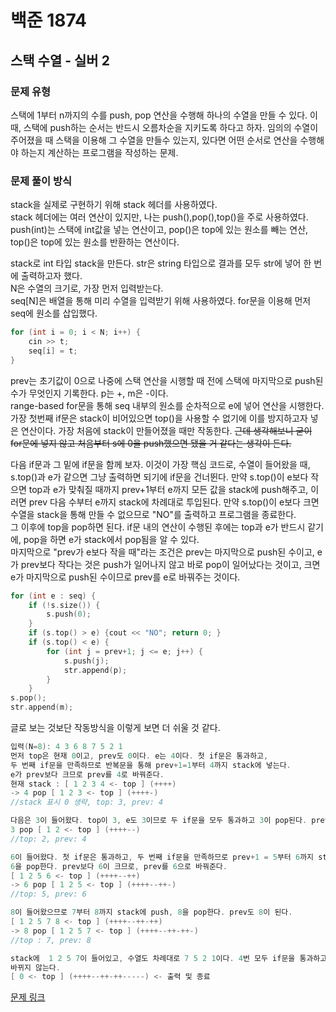 # 백준 1874
## 스택 수열 - 실버 2
### 문제 유형

스택에 1부터 n까지의 수를 push, pop 연산을 수행해 하나의 수열을 만들 수 있다. 이 때, 스택에 push하는 순서는
반드시 오름차순을 지키도록 하다고 하자. 임의의 수열이 주어졌을 때 스택을 이용해 그 수열을 만들수 있는지,
있다면 어떤 순서로 연산을 수행해야 하는지 계산하는 프로그램을 작성하는 문제.

### 문제 풀이 방식

stack을 실제로 구현하기 위해 stack 헤더를 사용하였다.   
stack 헤더에는 여러 연산이 있지만, 나는 push(),pop(),top()을 주로 사용하였다. push(int)는 스택에
int값을 넣는 연산이고, pop()은 top에 있는 원소를 빼는 연산, top()은 top에 있는 원소를 반환하는 연산이다.

stack<int >로 int 타입 stack을 만든다. str은
string 타입으로 결과를 모두 str에 넣어 한 번에 출력하고자 했다.   
N은 수열의 크기로, 가장 먼저 입력받는다.   
seq[N]은 배열을 통해 미리 수열을 입력받기 위해 사용하였다. for문을 이용해 먼저 seq에 원소를 삽입했다.
~~~cpp
for (int i = 0; i < N; i++) {
    cin >> t;
    seq[i] = t;
}
~~~
prev는 초기값이 0으로 나중에 스택 연산을 시행할 때 전에 스택에 마지막으로 push된 수가 무엇인지 기록한다.
p는 +, m은 -이다.   
range-based for문을 통해 seq 내부의 원소를 순차적으로 e에 넣어 연산을 시행한다.   
가장 첫번째 if문은 stack이 비어있으면 top()을 사용할 수 없기에 이를 방지하고자 넣은 연산이다. 가장 처음에 stack이
만들어졌을 때만 작동한다. ~~근데 생각해보니 굳이 for문에 넣지 않고 처음부터 s에 0을 push했으면 됐을 거 같다는 
생각이 든다.~~   

다음 if문과 그 밑에 if문을 함께 보자. 이것이 가장 핵심 코드로, 수열이 들어왔을 때, s.top()과 e가 같으면 
그냥 출력하면 되기에 if문을 건너뛴다. 만약 s.top()이 e보다 작으면 top과 e가 맞춰질 때까지 prev+1부터
e까지 모든 값을 stack에 push해주고, 이러면 prev 다음 수부터 e까지 stack에 차례대로 투입된다.
만약 s.top()이 e보다 크면 수열을 stack을 통해 만들 수 없으므로 "NO"를 출력하고 프로그램을 종료한다.   
그 이후에 top을 pop하면 된다. if문 내의 연산이 수행된 후에는 top과 e가 반드시 같기에, pop을 하면 e가
stack에서 pop됨을 알 수 있다.   
마지막으로 "prev가 e보다 작을 때"라는 조건은 prev는 마지막으로 push된 수이고, e가 prev보다 작다는 것은
push가 일어나지 않고 바로 pop이 일어났다는 것이고, 크면 e가 마지막으로 push된 수이므로 prev를 e로 바꿔주는
것이다.

~~~cpp
for (int e : seq) {
    if (!s.size()) {
        s.push(0);
    }
    if (s.top() > e) {cout << "NO"; return 0; }
    if (s.top() < e) {
        for (int j = prev+1; j <= e; j++) {
            s.push(j);
            str.append(p);
        }
    }
s.pop();
str.append(m);
~~~

글로 보는 것보단 작동방식을 이렇게 보면 더 쉬울 것 같다.
~~~cpp
입력(N=8): 4 3 6 8 7 5 2 1
먼저 top은 현재 0이고, prev도 0이다. e는 4이다. 첫 if문은 통과하고, 
두 번째 if문을 만족하므로 반복문을 통해 prev+1=1부터 4까지 stack에 넣는다.
e가 prev보다 크므로 prev를 4로 바꿔준다.
현재 stack : [ 1 2 3 4 <- top ] (++++)
-> 4 pop [ 1 2 3 <- top ] (++++-)
//stack 표시 0 생략, top: 3, prev: 4

다음은 3이 들어왔다. top이 3, e도 3이므로 두 if문을 모두 통과하고 3이 pop된다. prev는 바뀌지 않는다.
3 pop [ 1 2 <- top ] (++++--)
//top: 2, prev: 4

6이 들어왔다. 첫 if문은 통과하고, 두 번째 if문을 만족하므로 prev+1 = 5부터 6까지 stack에 push,
6을 pop한다. prev보다 6이 크므로, prev를 6으로 바꿔준다.
[ 1 2 5 6 <- top ] (++++--++) 
-> 6 pop [ 1 2 5 <- top ] (++++--++-)
//top: 5, prev: 6

8이 들어왔으므로 7부터 8까지 stack에 push, 8을 pop한다. prev도 8이 된다.
[ 1 2 5 7 8 <- top ] (++++--++-++) 
-> 8 pop [ 1 2 5 7 <- top ] (++++--++-++-)
//top : 7, prev: 8

stack에  1 2 5 7이 들어있고, 수열도 차례대로 7 5 2 1이다. 4번 모두 if문을 통과하고 pop되며, prev는
바뀌지 않는다.
[ 0 <- top ] (++++--++-++-----) <- 출력 및 종료
~~~






[문제 링크]()

